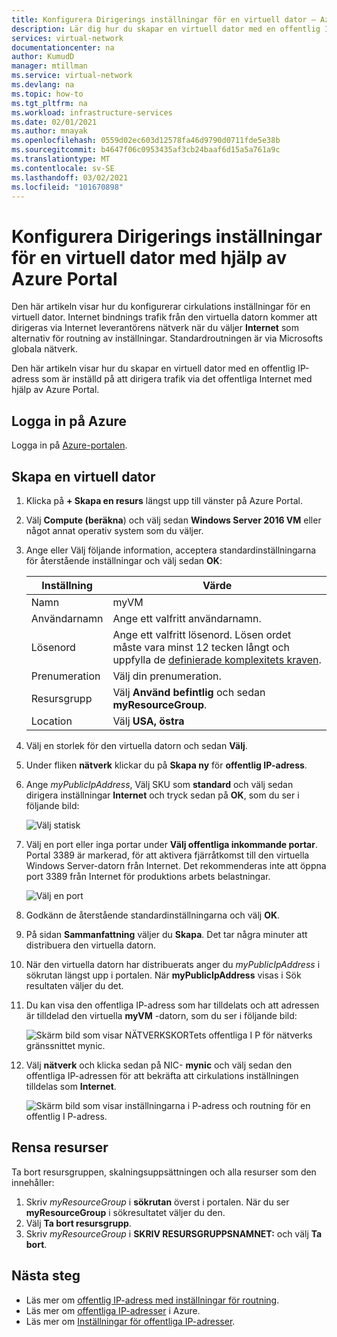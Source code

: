 ```yaml
---
title: Konfigurera Dirigerings inställningar för en virtuell dator – Azure Portal
description: Lär dig hur du skapar en virtuell dator med en offentlig IP-adress med inställnings alternativ för routning med hjälp av Azure Portal.
services: virtual-network
documentationcenter: na
author: KumudD
manager: mtillman
ms.service: virtual-network
ms.devlang: na
ms.topic: how-to
ms.tgt_pltfrm: na
ms.workload: infrastructure-services
ms.date: 02/01/2021
ms.author: mnayak
ms.openlocfilehash: 0559d02ec603d12578fa46d9790d0711fde5e38b
ms.sourcegitcommit: b4647f06c0953435af3cb24baaf6d15a5a761a9c
ms.translationtype: MT
ms.contentlocale: sv-SE
ms.lasthandoff: 03/02/2021
ms.locfileid: "101670898"
---
```

# <a name="configure-routing-preference-for-a-vm-using-the-azure-portal"></a>Konfigurera Dirigerings inställningar för en virtuell dator med hjälp av Azure Portal

Den här artikeln visar hur du konfigurerar cirkulations inställningar för en virtuell dator. Internet bindnings trafik från den virtuella datorn kommer att dirigeras via Internet leverantörens nätverk när du väljer **Internet** som alternativ för routning av inställningar. Standardroutningen är via Microsofts globala nätverk.

Den här artikeln visar hur du skapar en virtuell dator med en offentlig IP-adress som är inställd på att dirigera trafik via det offentliga Internet med hjälp av Azure Portal.

## <a name="sign-in-to-azure"></a>Logga in på Azure

Logga in på [Azure-portalen](https://portal.azure.com/).

## <a name="create-a-virtual-machine"></a>Skapa en virtuell dator

1. Klicka på **+ Skapa en resurs** längst upp till vänster på Azure Portal.
2. Välj **Compute (beräkna**) och välj sedan **Windows Server 2016 VM** eller något annat operativ system som du väljer.
3. Ange eller Välj följande information, acceptera standardinställningarna för återstående inställningar och välj sedan **OK**:

    |Inställning|Värde|
    |---|---|
    |Namn|myVM|
    |Användarnamn| Ange ett valfritt användarnamn.|
    |Lösenord| Ange ett valfritt lösenord. Lösen ordet måste vara minst 12 tecken långt och uppfylla de [definierade komplexitets kraven](../virtual-machines/windows/faq.md?toc=%2fazure%2fvirtual-network%2ftoc.json#what-are-the-password-requirements-when-creating-a-vm).|
    |Prenumeration| Välj din prenumeration.|
    |Resursgrupp| Välj **Använd befintlig** och sedan **myResourceGroup**.|
    |Location| Välj **USA, östra**|

4. Välj en storlek för den virtuella datorn och sedan **Välj**.
5. Under fliken **nätverk** klickar du på **Skapa ny** för **offentlig IP-adress**.
6. Ange *myPublicIpAddress*, Välj SKU som **standard** och välj sedan dirigera inställningar **Internet** och tryck sedan på **OK**, som du ser i följande bild:

   ![Välj statisk](./media/tutorial-routing-preference-virtual-machine-portal/routing-preference-internet-new.png)

6. Välj en port eller inga portar under **Välj offentliga inkommande portar**. Portal 3389 är markerad, för att aktivera fjärråtkomst till den virtuella Windows Server-datorn från Internet. Det rekommenderas inte att öppna port 3389 från Internet för produktions arbets belastningar.

   ![Välj en port](./media/tutorial-routing-preference-virtual-machine-portal/pip-ports-new.png)

7. Godkänn de återstående standardinställningarna och välj **OK**.
8. På sidan **Sammanfattning** väljer du **Skapa**. Det tar några minuter att distribuera den virtuella datorn.
9. När den virtuella datorn har distribuerats anger du *myPublicIpAddress* i sökrutan längst upp i portalen. När **myPublicIpAddress** visas i Sök resultaten väljer du det.
10. Du kan visa den offentliga IP-adress som har tilldelats och att adressen är tilldelad den virtuella **myVM** -datorn, som du ser i följande bild:

    ![Skärm bild som visar NÄTVERKSKORTets offentliga I P för nätverks gränssnittet mynic.](./media/tutorial-routing-preference-virtual-machine-portal/pip-properties-new.png)

11. Välj **nätverk** och klicka sedan på NIC- **mynic** och välj sedan den offentliga IP-adressen för att bekräfta att cirkulations inställningen tilldelas som **Internet**.

    ![Skärm bild som visar inställningarna i P-adress och routning för en offentlig I P-adress.](./media/tutorial-routing-preference-virtual-machine-portal/pip-routing-internet-new.png)

## <a name="clean-up-resources"></a>Rensa resurser

Ta bort resursgruppen, skalningsuppsättningen och alla resurser som den innehåller:

1. Skriv *myResourceGroup* i **sökrutan** överst i portalen. När du ser **myResourceGroup** i sökresultatet väljer du den.
2. Välj **Ta bort resursgrupp**.
3. Skriv *myResourceGroup* i **SKRIV RESURSGRUPPSNAMNET:** och välj **Ta bort**.

## <a name="next-steps"></a>Nästa steg
- Läs mer om [offentlig IP-adress med inställningar för routning](routing-preference-overview.md).
- Läs mer om [offentliga IP-adresser](./public-ip-addresses.md#public-ip-addresses) i Azure.
- Läs mer om [Inställningar för offentliga IP-adresser](virtual-network-public-ip-address.md#create-a-public-ip-address).